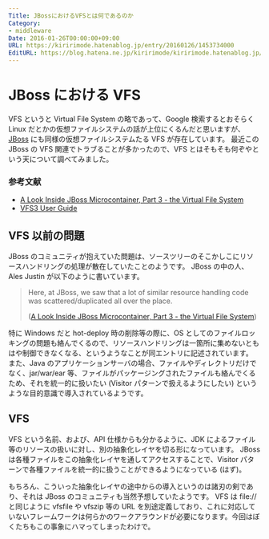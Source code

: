 ```yaml
---
Title: JBossにおけるVFSとは何であるのか
Category:
- middleware
Date: 2016-01-26T00:00:00+09:00
URL: https://kiririmode.hatenablog.jp/entry/20160126/1453734000
EditURL: https://blog.hatena.ne.jp/kiririmode/kiririmode.hatenablog.jp/atom/entry/6653586347156614125
---
```


# JBoss における VFS

VFS というと Virtual File System の略であって、Google 検索するとおそらく Linux だとかの仮想ファイルシステムの話が上位にくるんだと思いますが、[JBoss](http://www.jboss.org/) にも同様の仮想ファイルシステムたる VFS が存在しています。
最近この JBoss の VFS 関連でトラブることが多かったので、VFS とはそもそも何ぞやという天について調べてみました。

### 参考文献

- [A Look Inside JBoss Microcontainer, Part 3 - the Virtual File System](https://dzone.com/articles/jboss-virtual-file-system)
- [VFS3 User Guide](https://developer.jboss.org/wiki/VFS3UserGuide)

## VFS 以前の問題

JBoss のコミュニティが抱えていた問題は、ソースツリーのそこかしこにリソースハンドリングの処理が散在していたことのようです。
JBoss の中の人、Ales Justin が以下のように書いています。
> Here, at JBoss, we saw that a lot of similar resource handling code was scattered/duplicated all over the place.
>
> ([A Look Inside JBoss Microcontainer, Part 3 - the Virtual File System](https://dzone.com/articles/jboss-virtual-file-system))

特に Windows だと hot-deploy 時の削除等の際に、OS としてのファイルロッキングの問題も絡んでくるので、リソースハンドリングは一箇所に集めないともはや制御できなくなる、というようなことが同エントリに記述されています。
また、Java のアプリケーションサーバの場合、ファイルやディレクトリだけでなく、jar/war/ear 等、ファイルがパッケージングされたファイルも絡んでくるため、それを統一的に扱いたい (Visitor パターンで扱えるようにしたい) というような目的意識で導入されているようです。

## VFS

VFS という名前、および、API 仕様からも分かるように、JDK によるファイル等のリソースの扱いに対し、別の抽象化レイヤを切る形になっています。
JBoss は各種ファイルをこの抽象化レイヤを通してアクセスすることで、Visitor パターンで各種ファイルを統一的に扱うことができるようになっている (はず)。


もちろん、こういった抽象化レイヤの途中からの導入というのは諸刃の剣であり、それは JBoss のコミュニティも当然予想していたようです。
VFS は file:// と同じように vfsfile や vfszip 等の URL を別途定義しており、これに対応していないフレームワークは何らかのワークアラウンドが必要になります。今回はぼくたちもこの事象にハマってしまったわけで。
